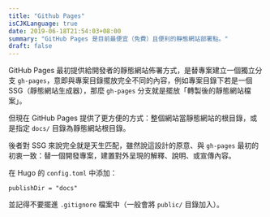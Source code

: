 ```yaml
---
title: "Github Pages"
isCJKLanguage: true
date: 2019-06-18T21:54:03+08:00
summary: "GitHub Pages 是目前最便宜（免費）且便利的靜態網站部署點。"
draft: false
---
```


GitHub Pages 最初提供給開發者的靜態網站佈署方式，是替專案建立一個獨立分支 `gh-pages`，意即與專案目錄擺放完全不同的內容，例如專案目錄下若是一個 SSG（靜態網站生成器），那麼 `gh-pages` 分支就是擺放「轉製後的靜態網站檔案」。

但現在 GitHub Pages 提供了更方便的方式：整個網站當靜態網站的根目錄，或是指定 `docs/` 目錄為靜態網站根目錄。

後者對 SSG 來說完全就是天生匹配，雖然說這設計的原意、與 `gh-pages` 最初的初衷一致：替一個開發專案，建置對外呈現的解釋、說明、或宣傳內容。

在 Hugo 的 `config.toml` 中添加：

```
publishDir = "docs"
```

並記得不要擺進 `.gitignore` 檔案中（一般會將 `public/` 目錄加入）。